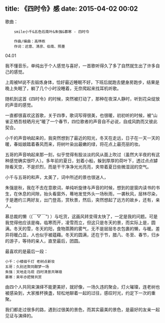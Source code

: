 title: 《四时令》感
date: 2015-04-02 00:02
---

歌曲：

        smile小千&五色石南叶&朱强&慕寒 - 四时令

        作曲/编曲：高林栋
        作词：迟意、清彦、伯南、照墨



04.01

我不懂音乐，单纯出于个人感觉与喜好，一首歌听得久了多了自然就生出了许多自己的感觉。

上周被M说不去锻炼身体，恰好最近睡眠不好，下班后就跑去健身房跑步，结果是晚上失眠了，躺了几个小时没睡着，无奈爬起来找耳机听歌。

随机到这首《四时令》的时候，突然被打动了，那种在夜深人静时，听到花朵绽放的声音的感觉。

一直都很喜欢这首歌，关于四季，歌词写得很美，也很暖，初初听的时候，被“山雀正栖吾枝晒月光”暖了一个春节，四位歌者的声音自不必说，自成风韵而又彼此契合。



小千的声音响起来的，我突然想到了最近的阳光，冬天在走远，日子在一天一天的暖，春姑娘踏着春风而来，将树叶染出最嫩的绿，将花点上最亮丽的妆。

五哥的声音响起来那一刻，似乎觉得有股淡淡的风从面上吹过（虽然大半夜的有这种感觉确实很吓人）。多年前的夏日，划着小船，躲到厚厚的荷叶下，透过点点罅隙看天空，不是炽烈，而是干干净净光光亮亮，夹带着夏日些微湿润的空气。

小千与五哥的和声，太美了，词中所述的景也很迷人，

朱强是秋，我在不去在意歌词，单纯听旋律与声音的时候，想到的是窗内读书的书生，在休息的间隙，抬头看窗外，蓦地发觉外头一场秋雨，一袭秋风，层林尽染，于是邀约三两好友，出门登高，赏秋景，然后，突然想起了远方的故乡，还有，亲人。

慕总裁的懒（(￣▽￣") ）与吃货，这画风转变得太快了，一定是我的问题。可是我觉得他应该是梅，临寒而开，凌雪而立，但这只是冬天的景，而实际上是，圆满。冬天的雪，冬天的阳，食物蒸腾的雾气，无不是层层冬衣包裹的懒，与暖。差异将暖凸显，人也似乎被蕴藉。冬天的圆满，还在于节，腊八、冬至、春节，归乡的游子，等待的亲人，直至最后，团圆。



最喜欢的是最后一段：

    小千：小楼缀千灯 老树点新妆
    五哥：久别还聚同酣梦一场
    朱强：天地走马观 四时清景共琳琅
    慕寒：来年亦把臂共赏

由四个人共同来演绎不能更美好，就好像，一场久违的聚会，灯火璀璨，连老树也被感染到，大家推杯换盏，轻松地聊着一起的过往，感叹时光，约定下一次的重聚。

我们都走过很多的路，遇到过很美的景色，而其实最美的景色，是最好的友亲一起见证与演绎的。
